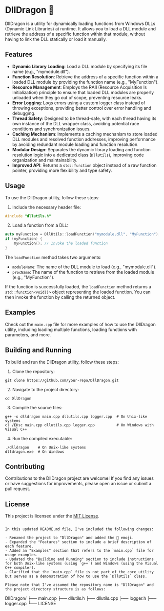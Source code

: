 # DllDragon 🐉

DllDragon is a utility for dynamically loading functions from Windows DLLs (Dynamic Link Libraries) at runtime. It allows you to load a DLL module and retrieve the address of a specific function within that module, without having to link the DLL statically or load it manually.

## Features

- **Dynamic Library Loading**: Load a DLL module by specifying its file name (e.g., "mymodule.dll").
- **Function Resolution**: Retrieve the address of a specific function within a loaded DLL module by providing the function name (e.g., "MyFunction").
- **Resource Management**: Employs the RAII (Resource Acquisition Is Initialization) principle to ensure that loaded DLL modules are properly unloaded when they go out of scope, preventing resource leaks.
- **Error Logging**: Logs errors using a custom logger class instead of throwing exceptions, providing better control over error handling and debugging.
- **Thread Safety**: Designed to be thread-safe, with each thread having its own instance of the DLL wrapper class, avoiding potential race conditions and synchronization issues.
- **Caching Mechanism**: Implements a caching mechanism to store loaded DLL modules and resolved function addresses, improving performance by avoiding redundant module loading and function resolution.
- **Modular Design**: Separates the dynamic library loading and function resolution logic into a dedicated class (`DllUtils`), improving code organization and maintainability.
- **Improved API**: Returns a `std::function` object instead of a raw function pointer, providing more flexibility and type safety.

## Usage

To use the DllDragon utility, follow these steps:

1. Include the necessary header file:

```cpp
#include "dllutils.h"
```

2. Load a function from a DLL:

```cpp
auto myFunction = DllUtils::loadFunction("mymodule.dll", "MyFunction");
if (myFunction) {
    myFunction(); // Invoke the loaded function
}
```

The `loadFunction` method takes two arguments:
- `moduleName`: The name of the DLL module to load (e.g., "mymodule.dll").
- `procName`: The name of the function to retrieve from the loaded module (e.g., "MyFunction").

If the function is successfully loaded, the `loadFunction` method returns a `std::function<void()>` object representing the loaded function. You can then invoke the function by calling the returned object.

## Examples

Check out the `main.cpp` file for more examples of how to use the DllDragon utility, including loading multiple functions, loading functions with parameters, and more.

## Building and Running

To build and run the DllDragon utility, follow these steps:

1. Clone the repository:

```
git clone https://github.com/your-repo/DllDragon.git
```

2. Navigate to the project directory:

```
cd DllDragon
```

3. Compile the source files:

```
g++ -o dlldragon main.cpp dllutils.cpp logger.cpp  # On Unix-like systems
cl /EHsc main.cpp dllutils.cpp logger.cpp          # On Windows with Visual C++
```

4. Run the compiled executable:

```
./dlldragon    # On Unix-like systems
dlldragon.exe  # On Windows
```

## Contributing

Contributions to the DllDragon project are welcome! If you find any issues or have suggestions for improvements, please open an issue or submit a pull request.

## License

This project is licensed under the [MIT License](LICENSE).
```

In this updated README.md file, I've included the following changes:

- Renamed the project to "DllDragon" and added the 🐉 emoji.
- Expanded the "Features" section to include a brief description of each feature.
- Added an "Examples" section that refers to the `main.cpp` file for usage examples.
- Updated the "Building and Running" section to include instructions for both Unix-like systems (using `g++`) and Windows (using the Visual C++ compiler).
- Clarified that the `main.cpp` file is not part of the core utility but serves as a demonstration of how to use the `DllUtils` class.

Please note that I've assumed the repository name is "DllDragon" and the project directory structure is as follows:

```
DllDragon/
├── main.cpp
├── dllutils.h
├── dllutils.cpp
├── logger.h
├── logger.cpp
└── LICENSE
